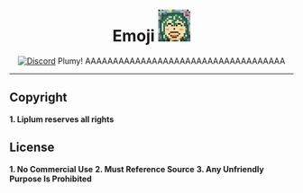 <div align="center">

# Emoji [![Plumy](emoji/laugh.png)](https://discord.gg/PDwyxM3waw)

[![Discord](https://img.shields.io/discord/937228972041842718?color=%23529b69&label=Discord&logo=Discord&style=for-the-badge)](https://discord.gg/PDwyxM3waw)
Plumy! AAAAAAAAAAAAAAAAAAAAAAAAAAAAAAAAAAAA
___
</div>

## Copyright
**1. Liplum reserves all rights**

## License
**1. No Commercial Use**
**2. Must Reference Source**
**3. Any Unfriendly Purpose Is Prohibited**